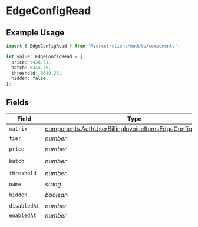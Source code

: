# EdgeConfigRead

## Example Usage

```typescript
import { EdgeConfigRead } from '@vercel/client/models/components';

let value: EdgeConfigRead = {
  price: 9438.51,
  batch: 6444.79,
  threshold: 9649.25,
  hidden: false,
};
```

## Fields

| Field        | Type                                                                                                                                     | Required           | Description |
| ------------ | ---------------------------------------------------------------------------------------------------------------------------------------- | ------------------ | ----------- |
| `matrix`     | [components.AuthUserBillingInvoiceItemsEdgeConfigReadMatrix](../../models/components/authuserbillinginvoiceitemsedgeconfigreadmatrix.md) | :heavy_minus_sign: | N/A         |
| `tier`       | _number_                                                                                                                                 | :heavy_minus_sign: | N/A         |
| `price`      | _number_                                                                                                                                 | :heavy_check_mark: | N/A         |
| `batch`      | _number_                                                                                                                                 | :heavy_check_mark: | N/A         |
| `threshold`  | _number_                                                                                                                                 | :heavy_check_mark: | N/A         |
| `name`       | _string_                                                                                                                                 | :heavy_minus_sign: | N/A         |
| `hidden`     | _boolean_                                                                                                                                | :heavy_check_mark: | N/A         |
| `disabledAt` | _number_                                                                                                                                 | :heavy_minus_sign: | N/A         |
| `enabledAt`  | _number_                                                                                                                                 | :heavy_minus_sign: | N/A         |
